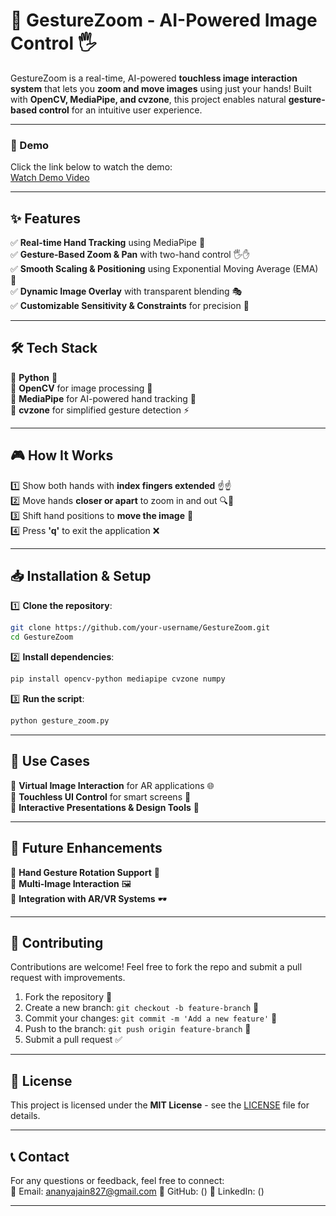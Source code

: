 # 🚀 GestureZoom - AI-Powered Image Control 🖐️

GestureZoom is a real-time, AI-powered **touchless image interaction system** that lets you **zoom and move images** using just your hands! Built with **OpenCV, MediaPipe, and cvzone**, this project enables natural **gesture-based control** for an intuitive user experience.

---
### 🎥 Demo 

Click the link below to watch the demo:  
[Watch Demo Video](https://github.com/ananyajain87/AirZoom-Touchless-Image-Scaling-Navigation/blob/main/AirZoom.mp4)


---

## ✨ Features

✅ **Real-time Hand Tracking** using MediaPipe 🤖  
✅ **Gesture-Based Zoom & Pan** with two-hand control 🖐️✋  
✅ **Smooth Scaling & Positioning** using Exponential Moving Average (EMA) 📏  
✅ **Dynamic Image Overlay** with transparent blending 🎭  
✅ **Customizable Sensitivity & Constraints** for precision 🔧  

---

## 🛠️ Tech Stack

🔹 **Python** 🐍  
🔹 **OpenCV** for image processing 🎥  
🔹 **MediaPipe** for AI-powered hand tracking 🤖  
🔹 **cvzone** for simplified gesture detection ⚡  

---

## 🎮 How It Works

1️⃣ Show both hands with **index fingers extended** ☝️☝️  
2️⃣ Move hands **closer or apart** to zoom in and out 🔍🔎  
3️⃣ Shift hand positions to **move the image** 📂  
4️⃣ Press **'q'** to exit the application ❌  

---

## 📥 Installation & Setup

1️⃣ **Clone the repository**:  
   ```bash
   git clone https://github.com/your-username/GestureZoom.git
   cd GestureZoom
   ```
2️⃣ **Install dependencies**:  
   ```bash
   pip install opencv-python mediapipe cvzone numpy
   ```
3️⃣ **Run the script**:  
   ```bash
   python gesture_zoom.py
   ```

---

## 📌 Use Cases

🔹 **Virtual Image Interaction** for AR applications 🌐  
🔹 **Touchless UI Control** for smart screens 📲  
🔹 **Interactive Presentations & Design Tools** 🎨  

---

## 🚀 Future Enhancements

🔹 **Hand Gesture Rotation Support** 🔄  
🔹 **Multi-Image Interaction** 🖼️  
🔹 **Integration with AR/VR Systems** 🕶️  

---

## 🤝 Contributing

Contributions are welcome! Feel free to fork the repo and submit a pull request with improvements.  

1. Fork the repository 🍴  
2. Create a new branch: `git checkout -b feature-branch` 🌿  
3. Commit your changes: `git commit -m 'Add a new feature'` 📌  
4. Push to the branch: `git push origin feature-branch` 🚀  
5. Submit a pull request ✅  

---

## 📜 License

This project is licensed under the **MIT License** - see the [LICENSE](LICENSE) file for details.

---

## 📞 Contact

For any questions or feedback, feel free to connect:  
📧 Email: ananyajain827@gmail.com 
🔗 GitHub: ([](https://github.com/ananyajain827))
🔗 LinkedIn: ([](https://www.linkedin.com/in/ananya-jain-01104427b/))  

---

